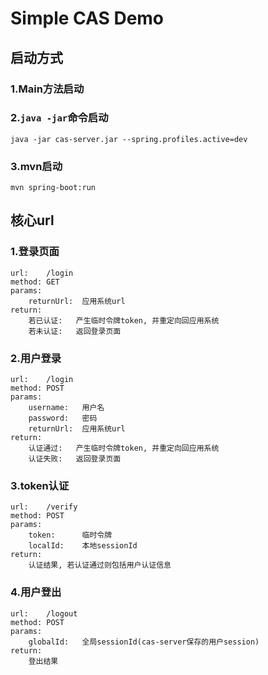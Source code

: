 # Simple CAS Demo

## 启动方式

### 1.Main方法启动

### 2.`java -jar`命令启动

    java -jar cas-server.jar --spring.profiles.active=dev

### 3.mvn启动

    mvn spring-boot:run

## 核心url

### 1.登录页面

    url:    /login
    method: GET
    params:
        returnUrl:  应用系统url
    return:
        若已认证:   产生临时令牌token, 并重定向回应用系统
        若未认证:   返回登录页面
    
### 2.用户登录

    url:    /login
    method: POST
    params:
        username:   用户名
        password:   密码
        returnUrl:  应用系统url
    return:
        认证通过:   产生临时令牌token, 并重定向回应用系统
        认证失败:   返回登录页面
        
### 3.token认证

    url:    /verify
    method: POST
    params:
        token:      临时令牌
        localId:    本地sessionId
    return:
        认证结果, 若认证通过则包括用户认证信息
        
### 4.用户登出

    url:    /logout
    method: POST
    params:
        globalId:   全局sessionId(cas-server保存的用户session)
    return:
        登出结果
